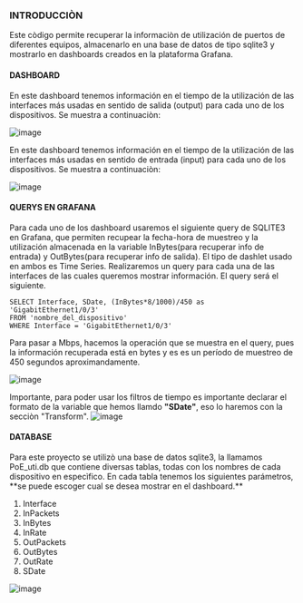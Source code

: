 <h3> INTRODUCCIÒN </h3>
Este còdigo permite recuperar la informaciòn de utilización de puertos de diferentes equipos, almacenarlo en una base de datos de tipo sqlite3 y mostrarlo en dashboards creados en la plataforma Grafana.

<h4> DASHBOARD </h4>
En este dashboard tenemos información en el tiempo de la utilización de las interfaces más usadas en sentido de salida (output) para cada uno de los dispositivos. Se muestra a continuaciòn:

![image](https://user-images.githubusercontent.com/107586333/175198518-aba544ff-76f1-498e-8851-119f4ba7f5d7.png)

En este dashboard tenemos información en el tiempo de la utilización de las interfaces más usadas en sentido de entrada (input) para cada uno de los dispositivos. Se muestra a continuaciòn:

![image](https://user-images.githubusercontent.com/107586333/175198614-8e92dc30-8b59-4666-a553-1db1b2bb6de4.png)

<h4> QUERYS EN GRAFANA </h4> 
Para cada uno de los dashboard usaremos el siguiente query de SQLITE3 en Grafana, que permiten recupear la fecha-hora de muestreo y la utilización almacenada en la variable InBytes(para recuperar info de entrada) y OutBytes(para recuperar info de salida). El tipo de dashlet usado en ambos es Time Series.
Realizaremos un query para cada una de las interfaces de las cuales queremos mostrar información. El query será el siguiente.

  ```sqlite3
  SELECT Interface, SDate, (InBytes*8/1000)/450 as 'GigabitEthernet1/0/3'
  FROM 'nombre_del_dispositivo'
  WHERE Interface = 'GigabitEthernet1/0/3'
  ```
Para pasar a Mbps, hacemos la operación que se muestra en el query, pues la información recuperada está en bytes y es es un período de muestreo de 450 segundos aproximandamente.

![image](https://user-images.githubusercontent.com/107586333/175198826-f02e8956-5658-4caa-9aab-da2e96264bda.png)

Importante, para poder usar los filtros de tiempo es importante declarar el formato de la variable que hemos llamdo **"SDate"**, eso lo haremos con la secciòn "Transform".
![image](https://user-images.githubusercontent.com/107586333/175198862-656accd2-b54d-44f5-8379-3066efb051db.png)

<h4> DATABASE </h4> 
Para este proyecto se utilizò una base de datos sqlite3, la llamamos PoE_uti.db que contiene diversas tablas, todas con los nombres de cada dispositivo en especìfico. En cada tabla tenemos los siguientes parámetros, **se puede escoger cual se desea mostrar en el dashboard.**
<ol>
  <li>Interface</li>
  <li>InPackets</li>
  <li>InBytes</li>
  <li>InRate</li>
  <li>OutPackets</li>
  <li>OutBytes</li>
  <li>OutRate</li>
  <li>SDate</li>
</ol>

![image](https://user-images.githubusercontent.com/107586333/175199393-0319fb4a-d7ba-4a20-bb64-967d723a3007.png)

